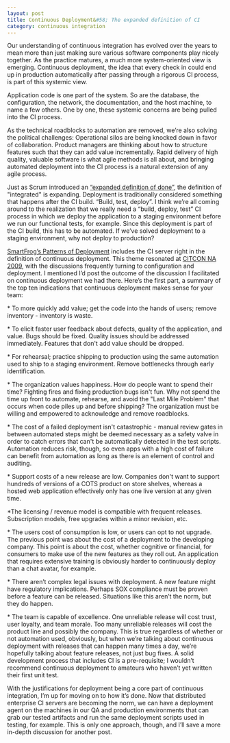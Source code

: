```yaml
---
layout: post
title: Continuous Deployment&#58; The expanded definition of CI
category: continuous integration
---
```


<p>Our understanding of continuous integration has evolved over the years to mean more than just making sure various software components play nicely together. As the practice matures, a much more system-oriented view is emerging. Continuous deployment, the idea that every check in could end up in production automatically after passing through a rigorous CI process, is part of this systemic view.</p>
<p>Application code is one part of the system. So are the database, the configuration, the network, the documentation, and the host machine, to name a few others. One by one, these systemic concerns are being pulled into the CI process.</p>
<p>As the technical roadblocks to automation are removed, we’re also solving the political challenges: Operational silos are being knocked down in favor of collaboration. Product managers are thinking about how to structure features such that they can add value incrementally. Rapid delivery of high quality, valuable software is what agile methods is all about, and bringing automated deployment into the CI process is a natural extension of any agile process. <span> </span></p>
<p>Just as Scrum introduced an <a href="http://www.agileadvice.com/2008/04/09/scrumxplean/three-ways-of-expanding-the-scrum-definition-of-done/" target="_blank">“expanded definition of done”</a>, the definition of "integrated" is expanding. Deployment is traditionally considered something that happens after the CI build. “Build, test, deploy”. I think we’re all coming around to the realization that we really need a “build, deploy, test” CI process in which we deploy the application to a staging environment before we run our functional tests, for example. Since this deployment is part of the CI build, this has to be automated. If we’ve solved deployment to a staging environment, why not deploy to production?</p>
<p><a href="http://wiki.smartfrog.org/wiki/display/sf/Pattern+-+Continuous+Deployment" target="_blank">SmartFrog’s Patterns of Deployment</a> includes the CI server right in the definition of continuous deployment. This theme resonated at <a href="http://www.citconf.com/msp2009/" target="_blank">CITCON NA 2009</a>, with the discussions frequently turning to configuration and deployment. I mentioned I’d post the outcome of the discussion I facilitated on continuous deployment we had there. Here’s the first part, a summary of the top ten indications that continuous deployment makes sense for your team:</p>
<p>* To more quickly add value; get the code into the hands of users; remove inventory - inventory is waste.</p>
<p>* To elicit faster user feedback about defects, quality of the application, and value. Bugs should be fixed. Quality issues should be addressed immediately. Features that don't add value should be dropped.</p>
<p>* For rehearsal; practice shipping to production using the same automation used to ship to a staging environment. Remove bottlenecks through early identification.</p>
<p>* The organization values happiness. How do people want to spend their time? Fighting fires and fixing production bugs isn't fun. Why not spend the time up front to automate, rehearse, and avoid the "Last Mile Problem" that occurs when code piles up and before shipping? The organization must be willing and empowered to acknowledge and remove roadblocks.</p>
<p>* The cost of a failed deployment isn't catastrophic - manual review gates in between automated steps might be deemed necessary as a safety valve in order to catch errors that can't be automatically detected in the test scripts. Automation reduces risk, though, so even apps with a high cost of failure can benefit from automation as long as there is an element of control and auditing.</p>
<p>* Support costs of a new release are low. Companies don't want to support hundreds of versions of a COTS product on store shelves, whereas a hosted web application effectively only has one live version at any given time.</p>
<p>*The licensing / revenue model is compatible with frequent releases. Subscription models, free upgrades within a minor revision, etc.</p>
<p>* The users cost of consumption is low, or users can opt to not upgrade. The previous point was about the cost of a deployment to the developing company. This point is about the cost, whether cognitive or financial, for consumers to make use of the new features as they roll out. An application that requires extensive training is obviously harder to continuously deploy than a chat avatar, for example.</p>
<p>* There aren’t complex legal issues with deployment. A new feature might have regulatory implications. Perhaps SOX compliance must be proven before a feature can be released. Situations like this aren’t the norm, but they do happen.</p>
<p>* The team is capable of excellence. One unreliable release will cost trust, user loyalty, and team morale. Too many unreliable releases will cost the product line and possibly the company. This is true regardless of whether or not automation used, obviously, but when we’re talking about continuous deployment with releases that can happen many times a day, we’re hopefully talking about feature releases, not just bug fixes. A solid development process that includes CI is a pre-requisite; I wouldn’t recommend continuous deployment to amateurs who haven’t yet written their first unit test.</p>
<p>With the justifications for deployment being a core part of continuous integration, I’m up for moving on to how it’s done. Now that distributed enterprise CI servers are becoming the norm, we can have a deployment <span> </span>agent on the machines in our QA and production environments that can grab our tested artifacts and run the same deployment scripts used in testing, for example. This is only one approach, though, and I’ll save a more in-depth discussion for another post.</p>